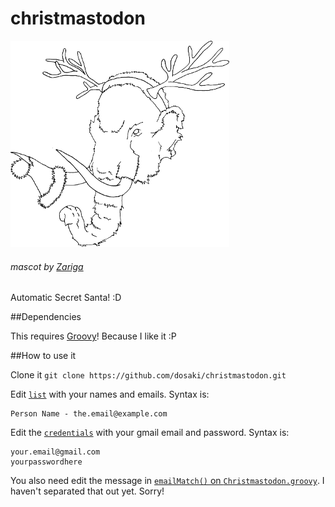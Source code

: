 christmastodon
==============

<img src="https://raw.githubusercontent.com/dosaki/christmastodon/master/christmastodon.png"/>

###### mascot by [Zariga](https://github.com/zarigasofia)

Automatic Secret Santa! :D

##Dependencies

This requires [Groovy](http://groovy.codehaus.org/)! Because I like it :P


##How to use it

Clone it `git clone https://github.com/dosaki/christmastodon.git`

Edit [`list`](https://github.com/dosaki/christmastodon/blob/master/list) with your names and emails.
Syntax is:
```
Person Name - the.email@example.com
```

Edit the [`credentials`](https://github.com/dosaki/christmastodon/blob/master/credentials) with your gmail email and password. Syntax is:
```
your.email@gmail.com
yourpasswordhere
```

You also need edit the message in [`emailMatch()` on `Christmastodon.groovy`](https://github.com/dosaki/christmastodon/blob/master/Christmastodon.groovy#L56).
I haven't separated that out yet. Sorry!
